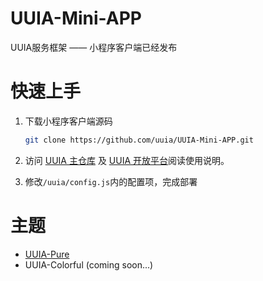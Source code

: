 # UUIA-Mini-APP
UUIA服务框架 —— 小程序客户端已经发布

# 快速上手
1. 下载小程序客户端源码
   ```bash 
   git clone https://github.com/uuia/UUIA-Mini-APP.git
   ```

2. 访问 [UUIA 主仓库](https://github.com/uuia/UUIA) 及 [UUIA 开放平台](https://uuia.cheelem.com/dev)阅读使用说明。

3. 修改`/uuia/config.js`内的配置项，完成部署

# 主题
- [UUIA-Pure](https://github.com/uuia/UUIA-Mini-APP)
- UUIA-Colorful (coming soon...)